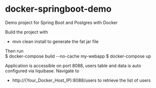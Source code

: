 # docker-springboot-demo
Demo project for Spring Boot and Postgres with Docker

Build the project with 
 - mvn clean install
to generate the fat jar file

Then run  
$ docker-compose build --no-cache my-webapp 
$ docker-compose up

Application is accessible on port 8088, users table and data is auto configured via liquibase.
Navigate to 
 - http://{Your_Docker_Host_IP}:8088/users 
 to retrieve the list of users

<!-- 
Stand alone postgres (not needed anymore since we configure it in docker-compose.yml)
# docker run --name postgres_db -e POSTGRES_USER=root -e POSTGRES_PASSWORD=root -e POSTGRES_DB=users-db -d -p 5432:5432 postgres
-->

